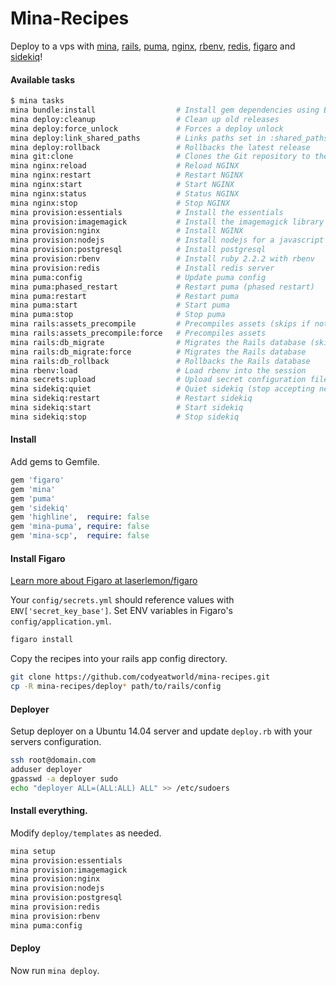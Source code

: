 Mina-Recipes
============

Deploy to a vps with [mina](https://github.com/mina-deploy/mina), [rails](https://github.com/rails/rails), [puma](https://github.com/puma/puma), [nginx](https://github.com/nginx/nginx), [rbenv](https://github.com/sstephenson/rbenv), [redis](https://github.com/redis), [figaro](https://github.com/laserlemon/figaro) and [sidekiq](https://github.com/mperham/sidekiq)!

#### Available tasks

```bash
$ mina tasks
mina bundle:install                  # Install gem dependencies using Bundler
mina deploy:cleanup                  # Clean up old releases
mina deploy:force_unlock             # Forces a deploy unlock
mina deploy:link_shared_paths        # Links paths set in :shared_paths
mina deploy:rollback                 # Rollbacks the latest release
mina git:clone                       # Clones the Git repository to the release path
mina nginx:reload                    # Reload NGINX
mina nginx:restart                   # Restart NGINX
mina nginx:start                     # Start NGINX
mina nginx:status                    # Status NGINX
mina nginx:stop                      # Stop NGINX
mina provision:essentials            # Install the essentials
mina provision:imagemagick           # Install the imagemagick library
mina provision:nginx                 # Install NGINX
mina provision:nodejs                # Install nodejs for a javascript runtime
mina provision:postgresql            # Install postgresql
mina provision:rbenv                 # Install ruby 2.2.2 with rbenv
mina provision:redis                 # Install redis server
mina puma:config                     # Update puma config
mina puma:phased_restart             # Restart puma (phased restart)
mina puma:restart                    # Restart puma
mina puma:start                      # Start puma
mina puma:stop                       # Stop puma
mina rails:assets_precompile         # Precompiles assets (skips if nothing has changed since the last release)
mina rails:assets_precompile:force   # Precompiles assets
mina rails:db_migrate                # Migrates the Rails database (skips if nothing has changed since the last release)
mina rails:db_migrate:force          # Migrates the Rails database
mina rails:db_rollback               # Rollbacks the Rails database
mina rbenv:load                      # Load rbenv into the session
mina secrets:upload                  # Upload secret configuration files
mina sidekiq:quiet                   # Quiet sidekiq (stop accepting new work)
mina sidekiq:restart                 # Restart sidekiq
mina sidekiq:start                   # Start sidekiq
mina sidekiq:stop                    # Stop sidekiq
```

#### Install

Add gems to Gemfile.

```ruby
gem 'figaro'
gem 'mina'
gem 'puma'
gem 'sidekiq'
gem 'highline',  require: false
gem 'mina-puma', require: false
gem 'mina-scp',  require: false
```

#### Install Figaro 

[Learn more about Figaro at laserlemon/figaro](https://github.com/laserlemon/figaro)

Your `config/secrets.yml` should reference values with `ENV['secret_key_base']`.
Set ENV variables in Figaro's `config/application.yml`.

```bash
figaro install
```

Copy the recipes into your rails app config directory.

```bash
git clone https://github.com/codyeatworld/mina-recipes.git
cp -R mina-recipes/deploy* path/to/rails/config
```

#### Deployer

Setup deployer on a Ubuntu 14.04 server and update `deploy.rb` with your servers configuration.

```bash
ssh root@domain.com
adduser deployer
gpasswd -a deployer sudo
echo "deployer ALL=(ALL:ALL) ALL" >> /etc/sudoers
```

#### Install everything. 

Modify `deploy/templates` as needed.

```bash
mina setup
mina provision:essentials
mina provision:imagemagick
mina provision:nginx
mina provision:nodejs
mina provision:postgresql
mina provision:redis
mina provision:rbenv
mina puma:config
```

#### Deploy

Now run `mina deploy`.